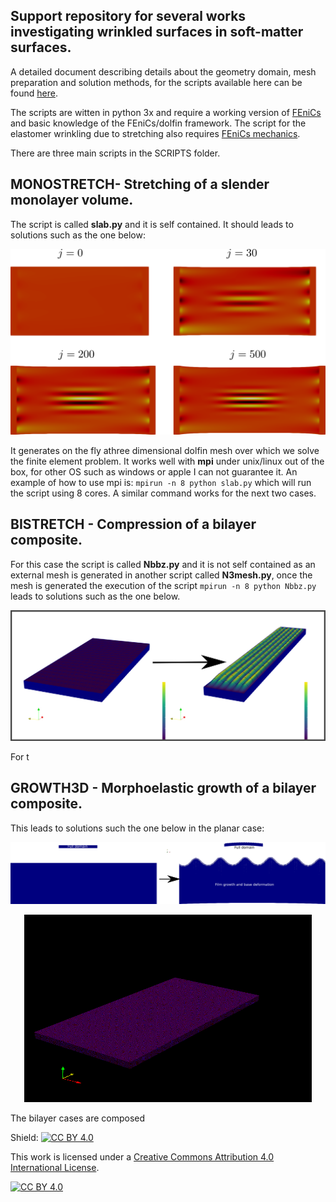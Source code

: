 ## Support repository for several works investigating wrinkled surfaces in soft-matter surfaces.

A detailed document describing details about the geometry domain, mesh preparation and solution methods, for the scripts available here
can be found [here](https://arxiv.org/).

The scripts are witten in python 3x and require a working version of [FEniCs](https://fenicsproject.org/) and basic knowledge of the FEniCs/dolfin framework. The script for the elastomer wrinkling due to stretching also requires [FEniCs mechanics](https://www.sciencedirect.com/science/article/pii/S2352711018300979).

There are three main scripts in the SCRIPTS folder.

## MONOSTRETCH- Stretching of a slender monolayer volume.

The script is called **slab.py** and it is self contained. It should leads to solutions such as the one below: 

![Neo-Hookean](IMGS/SOLS.png)

It generates on the fly athree dimensional dolfin mesh over which we solve the finite element problem. It works well with **mpi** under unix/linux out of the box, for other OS such as windows or apple I can not guarantee it.  An example of how to use mpi is: `mpirun -n 8 python slab.py`
 which will run the script using 8 cores. A similar command works for the next two cases. 

## BISTRETCH - Compression of a bilayer composite.

For this case the script is called **Nbbz.py** and it is not self contained as an external mesh is generated in another script called **N3mesh.py**, once the mesh is generated the execution of the script `mpirun -n 8 python Nbbz.py` leads to solutions such as the one below. 

![Stretchcomp](IMGS/COMP3D.png)

For t

## GROWTH3D - Morphoelastic growth of a bilayer composite.

This leads to solutions such the one below in the planar case:

![FILMG2d](IMGS/GR2D.png)

<p align="center">
  <img width="460" height="300" src="IMGS/PR.gif">
</p>

The bilayer cases are composed 



Shield: [![CC BY 4.0][cc-by-shield]][cc-by]

This work is licensed under a
[Creative Commons Attribution 4.0 International License][cc-by].

[![CC BY 4.0][cc-by-image]][cc-by]

[cc-by]: http://creativecommons.org/licenses/by/4.0/
[cc-by-image]: https://i.creativecommons.org/l/by/4.0/88x31.png
[cc-by-shield]: https://img.shields.io/badge/License-CC%20BY%204.0-lightgrey.svg

